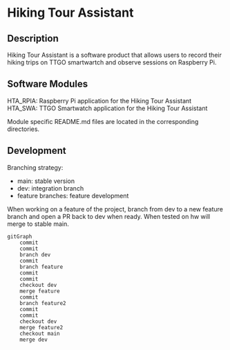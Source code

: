 # Hiking Tour Assistant

## Description

Hiking Tour Assistant is a software product that allows users to record their hiking trips on TTGO smartwartch and observe sessions on Raspberry Pi. 

## Software Modules

HTA_RPIA: Raspberry Pi application for the Hiking Tour Assistant  
HTA_SWA: TTGO Smartwatch application for the Hiking Tour Assistant  

Module specific README.md files are located in the corresponding directories.

## Development
 
Branching strategy:
- main: stable version
- dev: integration branch
- feature branches: feature development

When working on a feature of the project, branch from dev to a new feature branch and open a PR back to dev when ready. When tested on hw will merge to stable main.

```mermaid
gitGraph
    commit
    commit
    branch dev
    commit
    branch feature
    commit
    commit
    checkout dev
    merge feature
    commit
    branch feature2
    commit
    commit
    checkout dev
    merge feature2
    checkout main
    merge dev
```
